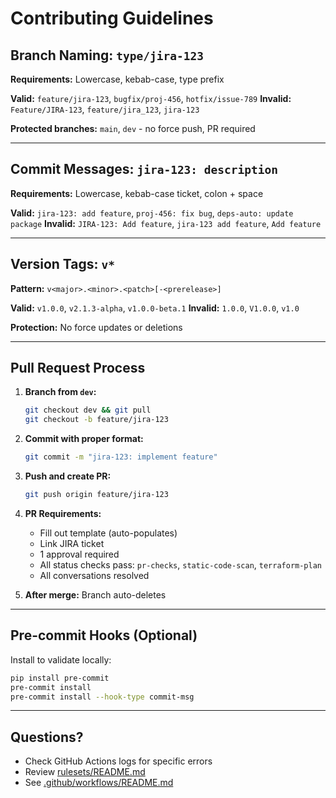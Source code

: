 # Contributing Guidelines

## Branch Naming: `type/jira-123`

**Requirements:** Lowercase, kebab-case, type prefix

**Valid:** `feature/jira-123`, `bugfix/proj-456`, `hotfix/issue-789`
**Invalid:** `Feature/JIRA-123`, `feature/jira_123`, `jira-123`

**Protected branches:** `main`, `dev` - no force push, PR required

---

## Commit Messages: `jira-123: description`

**Requirements:** Lowercase, kebab-case ticket, colon + space

**Valid:** `jira-123: add feature`, `proj-456: fix bug`, `deps-auto: update package`
**Invalid:** `JIRA-123: Add feature`, `jira-123 add feature`, `Add feature`

---

## Version Tags: `v*`

**Pattern:** `v<major>.<minor>.<patch>[-<prerelease>]`

**Valid:** `v1.0.0`, `v2.1.3-alpha`, `v1.0.0-beta.1`
**Invalid:** `1.0.0`, `V1.0.0`, `v1.0`

**Protection:** No force updates or deletions

---

## Pull Request Process

1. **Branch from `dev`:**
   ```bash
   git checkout dev && git pull
   git checkout -b feature/jira-123
   ```

2. **Commit with proper format:**
   ```bash
   git commit -m "jira-123: implement feature"
   ```

3. **Push and create PR:**
   ```bash
   git push origin feature/jira-123
   ```

4. **PR Requirements:**
   - Fill out template (auto-populates)
   - Link JIRA ticket
   - 1 approval required
   - All status checks pass: `pr-checks`, `static-code-scan`, `terraform-plan`
   - All conversations resolved

5. **After merge:** Branch auto-deletes

---

## Pre-commit Hooks (Optional)

Install to validate locally:
```bash
pip install pre-commit
pre-commit install
pre-commit install --hook-type commit-msg
```

---

## Questions?

- Check GitHub Actions logs for specific errors
- Review [rulesets/README.md](./rulesets/README.md)
- See [.github/workflows/README.md](./.github/workflows/README.md)
